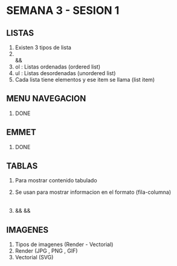 # SEMANA 3 - SESION 1

## LISTAS

1. Existen 3 tipos de lista
2. <ol></ol> && <ul></ul>
3. ol : Listas ordenadas (ordered list)
4. ul : Listas desordenadas (unordered list)
5. Cada lista tiene elementos y ese item se llama (list item)

## MENU NAVEGACION

1. DONE

## EMMET

1. DONE

## TABLAS

1. Para mostrar contenido tabulado
2. Se usan para mostrar informacion en el formato (fila-columna)

3. <table></table> && <tr></tr> && <td></td>

## IMAGENES
 
1. Tipos de imagenes (Render - Vectorial)
2. Render (JPG , PNG , GIF)
3. Vectorial (SVG)

<!--
  crear repositorio (html-02)
  crear archivo index.html
  crear archivo listas.html (ejemplo de listas)
  crear archivo navegacion.html (ejemplo de menu perfecto)
  crear archivo tablas.html (ejemplo de tablas)
  crear archivo imagenes.html (ejemplo de imagenes)
-->